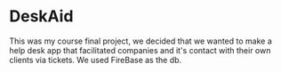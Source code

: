 # DeskAid

This was my course final project, we decided that we wanted to make a help desk app that facilitated companies and it's contact with their own clients via tickets.
We used FireBase as the db.
